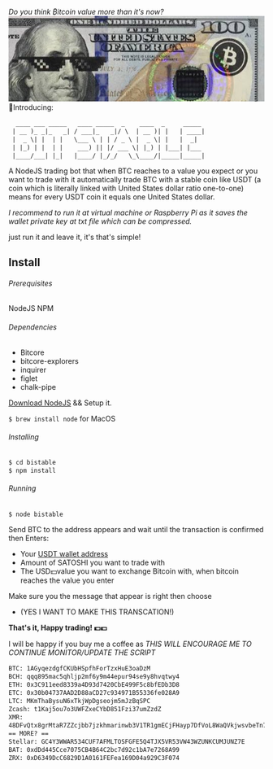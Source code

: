 *Do you think ₿itcoin value more than it's now?*
<br/>
![BTC logo](logo.jpg "Logo btc") 
<br/>
🛑Introducing:
```
  ____ ___ _____   ____ _____  _    ____  _     _____
 | __ )_ _|_   _| / ___|_   _|/ \  | __ )| |   | ____|
 |  _ \| |  | |   \___ \ | | / _ \ |  _ \| |   |  _|
 | |_) | |  | |    ___) || |/ ___ \| |_) | |___| |___
 |____/___| |_|   |____/ |_/_/   \_\____/|_____|_____|
```

A NodeJS trading bot that when BTC reaches to a value you expect or you want to trade with it automatically trade BTC with a stable coin like USDT (a coin which is literally linked with United States dollar ratio one-to-one) means for every USDT coin it equals one United States dollar.

*I recommend to run it at virtual machine or Raspberry Pi as it saves the wallet private key at txt file which can be compressed.*

just run it and leave it, it's that's simple!


## Install 

###### Prerequisites
NodeJS
NPM

###### Dependencies
* Bitcore
* bitcore-explorers
* inquirer
* figlet 
* chalk-pipe	



[Download NodeJS](https://nodejs.org/en/download/)  && Setup it.

`$ brew install node` for MacOS


###### Installing 

``` $ git clone https://github.com/momenbasel/bitstable.git 
$ cd bistable 
$ npm install 
```

###### Running 
`$ node bistable `

Send BTC to the address appears and wait until the transaction is confirmed then
Enters:
* Your [USDT wallet address](https://app.tether.to/app/#!/signup)
* Amount of SATOSHI you want to trade with
* The USD💵value you want to exchange Bitcoin with, when bitcoin reaches the value you enter

Make sure you the message that appear is right then choose 
* (YES I WANT TO MAKE THIS TRANSCATION!)


**That's it, Happy trading! 💵💵**

I will be happy if you buy me a coffee as *THIS WILL ENCOURAGE ME TO CONTINUE MONITOR/UPDATE THE SCRIPT*

```
BTC: 1AGyqezdgfCKUbHSpfhForTzxHuE3oaDzM
BCH: qqq895mac5qhljp2mf6y9m44epur94se9y8hvqtwy4
ETH: 0x3C911eed8339a4D93d7420CbE499F5c8bfEDb3D8
ETC: 0x30b04737AAD2D88aCD27c934971B55336fe028A9
LTC: MKmThaBysuN6xTkjWpDgseojm5mJzBqSPC
Zcash: t1Kaj5ou7o3UWFZxeCYbD851Fzi37umZzdZ
XMR: 48DFvQtx8grMtaR7ZZcjbb7jzkhmarinwb3V1TR1gmECjFHayp7DfVoL8WaQVkjwsvbeTn7gLaT8hSj3fKkh1eZ8BLpN1LY
== MORE? ==
Stellar: GC4Y3WWAR534CUF7AFMLTOSFGFE5Q4TJX5VR53VW43WZUNKCUMJUNZ7E
BAT: 0xdDd445Cce7075CB4B64C2bc7d92c1bA7e7268A99
ZRX: 0xD6349DcC6829D1A0161FEFea169D04a929C3F074
```
